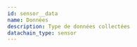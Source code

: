 ```yaml
---
id: sensor__data
name: Données
description: Type de données collectées
datachain_type: sensor
---
```

